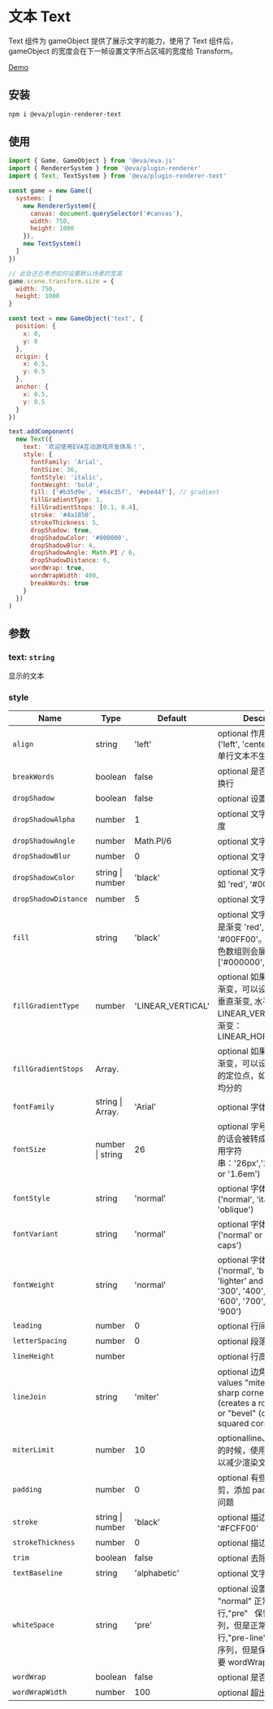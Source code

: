 # 文本 Text

Text 组件为 gameObject 提供了展示文字的能力，使用了 Text 组件后，gameObject 的宽度会在下一帧设置文字所占区域的宽度给 Transform。

[Demo](https://eva.js.org/playground/#/text)

## 安装

```bash
npm i @eva/plugin-renderer-text
```

## 使用

```js
import { Game, GameObject } from '@eva/eva.js'
import { RendererSystem } from '@eva/plugin-renderer'
import { Text, TextSystem } from '@eva/plugin-renderer-text'

const game = new Game({
  systems: [
    new RendererSystem({
      canvas: document.querySelector('#canvas'),
      width: 750,
      height: 1000
    }),
    new TextSystem()
  ]
})

// 此处还在考虑如何设置默认场景的宽高
game.scene.transform.size = {
  width: 750,
  height: 1000
}

const text = new GameObject('text', {
  position: {
    x: 0,
    y: 0
  },
  origin: {
    x: 0.5,
    y: 0.5
  },
  anchor: {
    x: 0.5,
    y: 0.5
  }
})

text.addComponent(
  new Text({
    text: '欢迎使用EVA互动游戏开发体系！',
    style: {
      fontFamily: 'Arial',
      fontSize: 36,
      fontStyle: 'italic',
      fontWeight: 'bold',
      fill: ['#b35d9e', '#84c35f', '#ebe44f'], // gradient
      fillGradientType: 1,
      fillGradientStops: [0.1, 0.4],
      stroke: '#4a1850',
      strokeThickness: 5,
      dropShadow: true,
      dropShadowColor: '#000000',
      dropShadowBlur: 4,
      dropShadowAngle: Math.PI / 6,
      dropShadowDistance: 6,
      wordWrap: true,
      wordWrapWidth: 400,
      breakWords: true
    }
  })
)
```

## 参数

### text: `string` 

显示的文本

### style

| Name                 | Type                         | Default           | Description                                                                                                                                                |
| -------------------- | ---------------------------- | ----------------- | ---------------------------------------------------------------------------------------------------------------------------------------------------------- |
| `align`              | string                       | 'left'            | optional 作用于多行文本('left', 'center' or 'right'), 单行文本不生效                                                                                       |
| `breakWords`         | boolean                      | false             | optional 是否在词语中间换行                                                                                                                                |
| `dropShadow`         | boolean                      | false             | optional 设置文字阴影                                                                                                                                      |
| `dropShadowAlpha`    | number                       | 1                 | optional 文字阴影的透明度                                                                                                                                  |
| `dropShadowAngle`    | number                       | Math.PI/6         | optional 文字阴影角度                                                                                                                                      |
| `dropShadowBlur`     | number                       | 0                 | optional 文字阴影模糊度                                                                                                                                    |
| `dropShadowColor`    | string &#124; number         | 'black'           | optional 文字阴影颜色   例如 'red', '#00FF00'                                                                                                              |
| `dropShadowDistance` | number                       | 5                 | optional 文字阴影距离                                                                                                                                      |
| `fill`               | string                       | 'black'           | optional 文字颜色，可以是渐变 'red', '#00FF00'。传入一个颜色数组则会展示渐变色 ['#000000','#FFFFFF']                                                       |
| `fillGradientType`   | number                       | 'LINEAR_VERTICAL' | optional 如果文字颜色为渐变，可以设置水平或者垂直渐变, 水平渐变：LINEAR_VERTICAL 垂直渐变：LINEAR_HORIZONTAL                                               |
| `fillGradientStops`  | Array.<number>               |                   | optional 如果文字颜色为渐变，可以设置各个颜色的定位点，如果不设置是均分的                                                                                  |
| `fontFamily`         | string &#124; Array.<string> | 'Arial'           | optional 字体                                                                                                                                              |
| `fontSize`           | number &#124; string         | 26                | optional 字号(如果是数字的话会被转成像素，可以用字符串：'26px','20pt','160%' or '1.6em')                                                                   |
| `fontStyle`          | string                       | 'normal'          | optional 字体样式 ('normal', 'italic' or 'oblique')                                                                                                        |
| `fontVariant`        | string                       | 'normal'          | optional 字体变化 ('normal' or 'small-caps')                                                                                                               |
| `fontWeight`         | string                       | 'normal'          | optional 字体加粗 ('normal', 'bold', 'bolder', 'lighter' and '100', '200', '300', '400', '500', '600', '700', 800' or '900')                               |
| `leading`            | number                       | 0                 | optional 行间距                                                                                                                                            |
| `letterSpacing`      | number                       | 0                 | optional 段落前空的距离                                                                                                                                    |
| `lineHeight`         | number                       |                   | optional 行高                                                                                                                                              |
| `lineJoin`           | string                       | 'miter'           | optional 边角样式类型 values "miter" (creates a sharp corner), "round" (creates a round corner) or "bevel" (creates a squared corner).                     |
| `miterLimit`         | number                       | 10                | optionallineJoin 为 miter 的时候，使用此属性，可以减少渲染文字的尖锐性                                                                                     |
| `padding`            | number                       | 0                 | optional 有些字体会被裁剪，添加 padding 解决此问题                                                                                                         |
| `stroke`             | string &#124; number         | 'black'           | optional 描边 'blue', '#FCFF00'                                                                                                                            |
| `strokeThickness`    | number                       | 0                 | optional 描边厚度                                                                                                                                          |
| `trim`               | boolean                      | false             | optional 去除透明边框                                                                                                                                      |
| `textBaseline`       | string                       | 'alphabetic'      | optional 文字基线                                                                                                                                          |
| `whiteSpace`         | string                       | 'pre'             | optional 设置换行的逻辑, "normal" 正常逻辑换行,"pre"   保留空白符序列，但是正常地进行换行,"pre-line" 合并空白符序列，但是保留换行符. 需要 wordWrap 为 true |
| `wordWrap`           | boolean                      | false             | optional 是否需要换行                                                                                                                                      |
| `wordWrapWidth`      | number                       | 100               | optional 超出改宽度换行                                                                                                                                    |

<br/>
<br/>
<br/>
<br/>
<br/>
